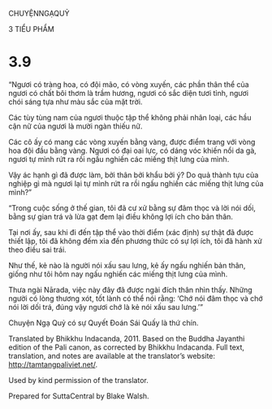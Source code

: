CHUYỆNNGẠQUỶ

3 TIỂU PHẨM

# 3.9

“Ngươi có tràng hoa, có đội mão, có vòng xuyến, các phần thân thể của ngươi có chất bôi thơm là trầm hương, ngươi có sắc diện tươi tỉnh, ngươi chói sáng tựa như màu sắc của mặt trời.

Các tùy tùng nam của ngươi thuộc tập thể không phải nhân loại, các hầu cận nữ của ngươi là mười ngàn thiếu nữ.

Các cô ấy có mang các vòng xuyến bằng vàng, được điểm trang với vòng hoa đội đầu bằng vàng. Ngươi có đại oai lực, có dáng vóc khiến nổi da gà, ngươi tự mình rứt ra rồi ngấu nghiến các miếng thịt lưng của mình.

Vậy ác hạnh gì đã được làm, bởi thân bởi khẩu bởi ý? Do quả thành tựu của nghiệp gì mà ngươi lại tự mình rứt ra rồi ngấu nghiến các miếng thịt lưng của mình?”

“Trong cuộc sống ở thế gian, tôi đã cư xử bằng sự đâm thọc và lời nói dối, bằng sự gian trá và lừa gạt đem lại điều không lợi ích cho bản thân.

Tại nơi ấy, sau khi đi đến tập thể vào thời điểm (xác định) sự thật đã được thiết lập, tôi đã không đếm xỉa đến phương thức có sự lợi ích, tôi đã hành xử theo điều sai trái.

Như thế, kẻ nào là người nói xấu sau lưng, kẻ ấy ngấu nghiến bản thân, giống như tôi hôm nay ngấu nghiến các miếng thịt lưng của mình.

Thưa ngài Nārada, việc này đây đã được ngài đích thân nhìn thấy. Những người có lòng thương xót, tốt lành có thể nói rằng: ‘Chớ nói đâm thọc và chớ nói lời dối trá, đúng vậy ngươi chớ là kẻ nói xấu sau lưng.’”

Chuyện Ngạ Quỷ có sự Quyết Đoán Sái Quấy là thứ chín.

Translated by Bhikkhu Indacanda, 2011. Based on the Buddha Jayanthi edition of the Pali canon, as corrected by Bhikkhu Indacanda. Full text, translation, and notes are available at the translator’s website: http://tamtangpaliviet.net/.

Used by kind permission of the translator.

Prepared for SuttaCentral by Blake Walsh.